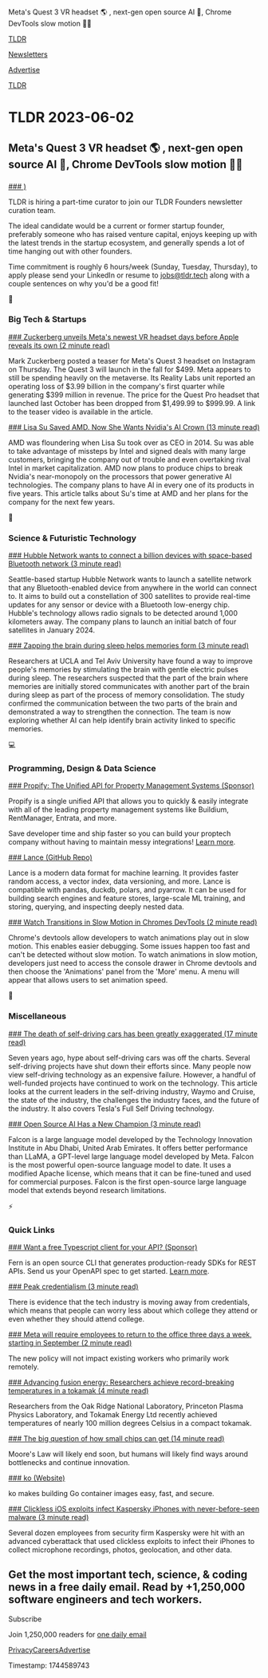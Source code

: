 Meta's Quest 3 VR headset 🌎 , next-gen open source AI 🤖, Chrome DevTools slow motion 👨‍💻

[TLDR](/)

[Newsletters](/newsletters)

[Advertise](https://advertise.tldr.tech/)

[TLDR](/)

# TLDR 2023-06-02

## Meta's Quest 3 VR headset 🌎 , next-gen open source AI 🤖, Chrome DevTools slow motion 👨‍💻

### 

[### )](mailto:jobs@tldr.tech)

TLDR is hiring a part-time curator to join our TLDR Founders newsletter curation team.

The ideal candidate would be a current or former startup founder, preferably someone who has raised venture capital, enjoys keeping up with the latest trends in the startup ecosystem, and generally spends a lot of time hanging out with other founders.

Time commitment is roughly 6 hours/week (Sunday, Tuesday, Thursday), to apply please send your LinkedIn or resume to [jobs@tldr.tech](mailto:jobs@tldr.tech) along with a couple sentences on why you'd be a good fit!

📱

### Big Tech & Startups

[### Zuckerberg unveils Meta's newest VR headset days before Apple reveals its own (2 minute read)](https://www.cnbc.com/2023/06/01/meta-quest-3-unveiled-ahead-of-apples-planned-vr-headset-debut.html?utm_source=tldrnewsletter)

Mark Zuckerberg posted a teaser for Meta's Quest 3 headset on Instagram on Thursday. The Quest 3 will launch in the fall for $499. Meta appears to still be spending heavily on the metaverse. Its Reality Labs unit reported an operating loss of $3.99 billion in the company's first quarter while generating $399 million in revenue. The price for the Quest Pro headset that launched last October has been dropped from $1,499.99 to $999.99. A link to the teaser video is available in the article.

[### Lisa Su Saved AMD. Now She Wants Nvidia's AI Crown (13 minute read)](https://www.forbes.com/sites/iainmartin/2023/05/31/lisa-su-saved-amd-now-she-wants-nvidias-ai-crown/?sh=577ec6611ec9?utm_source=tldrnewsletter)

AMD was floundering when Lisa Su took over as CEO in 2014. Su was able to take advantage of missteps by Intel and signed deals with many large customers, bringing the company out of trouble and even overtaking rival Intel in market capitalization. AMD now plans to produce chips to break Nvidia's near-monopoly on the processors that power generative AI technologies. The company plans to have AI in every one of its products in five years. This article talks about Su's time at AMD and her plans for the company for the next few years.

🚀

### Science & Futuristic Technology

[### Hubble Network wants to connect a billion devices with space-based Bluetooth network (3 minute read)](https://techcrunch.com/2023/05/31/hubble-network-is-building-out-a-space-based-bluetooth-network-to-connect-over-billion-devices/?utm_source=tldrnewsletter)

Seattle-based startup Hubble Network wants to launch a satellite network that any Bluetooth-enabled device from anywhere in the world can connect to. It aims to build out a constellation of 300 satellites to provide real-time updates for any sensor or device with a Bluetooth low-energy chip. Hubble's technology allows radio signals to be detected around 1,000 kilometers away. The company plans to launch an initial batch of four satellites in January 2024.

[### Zapping the brain during sleep helps memories form (3 minute read)](https://www.freethink.com/health/memory-consolidation-brain-stimulation?utm_source=tldrnewsletter)

Researchers at UCLA and Tel Aviv University have found a way to improve people's memories by stimulating the brain with gentle electric pulses during sleep. The researchers suspected that the part of the brain where memories are initially stored communicates with another part of the brain during sleep as part of the process of memory consolidation. The study confirmed the communication between the two parts of the brain and demonstrated a way to strengthen the connection. The team is now exploring whether AI can help identify brain activity linked to specific memories.

💻

### Programming, Design & Data Science

[### Propify: The Unified API for Property Management Systems (Sponsor)](https://getpropify.com/?utm_source=tldr)

Propify is a single unified API that allows you to quickly & easily integrate with all of the leading property management systems like Buildium, RentManager, Entrata, and more.

Save developer time and ship faster so you can build your proptech company without having to maintain messy integrations! [Learn more](https://getpropify.com/?utm_source=tldr).

[### Lance (GitHub Repo)](https://github.com/lancedb/lance?utm_source=tldrnewsletter)

Lance is a modern data format for machine learning. It provides faster random access, a vector index, data versioning, and more. Lance is compatible with pandas, duckdb, polars, and pyarrow. It can be used for building search engines and feature stores, large-scale ML training, and storing, querying, and inspecting deeply nested data.

[### Watch Transitions in Slow Motion in Chromes DevTools (2 minute read)](https://blog.jim-nielsen.com/2023/slow-motion-animations-with-chrome-devtools/?utm_source=tldrnewsletter)

Chrome's devtools allow developers to watch animations play out in slow motion. This enables easier debugging. Some issues happen too fast and can't be detected without slow motion. To watch animations in slow motion, developers just need to access the console drawer in Chrome devtools and then choose the 'Animations' panel from the 'More' menu. A menu will appear that allows users to set animation speed.

🎁

### Miscellaneous

[### The death of self-driving cars has been greatly exaggerated (17 minute read)](https://arstechnica.com/cars/2023/06/the-death-of-self-driving-cars-is-greatly-exaggerated/?utm_source=tldrnewsletter)

Seven years ago, hype about self-driving cars was off the charts. Several self-driving projects have shut down their efforts since. Many people now view self-driving technology as an expensive failure. However, a handful of well-funded projects have continued to work on the technology. This article looks at the current leaders in the self-driving industry, Waymo and Cruise, the state of the industry, the challenges the industry faces, and the future of the industry. It also covers Tesla's Full Self Driving technology.

[### Open Source AI Has a New Champion (3 minute read)](https://analyticsindiamag.com/open-source-ai-has-a-new-champion/?utm_source=tldrnewsletter)

Falcon is a large language model developed by the Technology Innovation Institute in Abu Dhabi, United Arab Emirates. It offers better performance than LLaMA, a GPT-level large language model developed by Meta. Falcon is the most powerful open-source language model to date. It uses a modified Apache license, which means that it can be fine-tuned and used for commercial purposes. Falcon is the first open-source large language model that extends beyond research limitations.

⚡

### Quick Links

[### Want a free Typescript client for your API? (Sponsor)](https://danni763618.typeform.com/to/o1aU3kvu)

Fern is an open source CLI that generates production-ready SDKs for REST APIs. Send us your OpenAPI spec to get started. [Learn more](https://danni763618.typeform.com/to/o1aU3kvu).

[### Peak credentialism (3 minute read)](https://lemire.me/blog/2023/06/01/peak-credentialism/?utm_source=tldrnewsletter)

There is evidence that the tech industry is moving away from credentials, which means that people can worry less about which college they attend or even whether they should attend college.

[### Meta will require employees to return to the office three days a week, starting in September (2 minute read)](https://www.cnbc.com/2023/06/01/meta-will-require-employees-to-return-to-the-office-three-days-a-week-starting-in-september.html?utm_source=tldrnewsletter)

The new policy will not impact existing workers who primarily work remotely.

[### Advancing fusion energy: Researchers achieve record-breaking temperatures in a tokamak (4 minute read)](https://interestingengineering.com/innovation/tokamak-nuclear-fusion-reactors-energy-high-temperature?utm_source=tldrnewsletter)

Researchers from the Oak Ridge National Laboratory, Princeton Plasma Physics Laboratory, and Tokamak Energy Ltd recently achieved temperatures of nearly 100 million degrees Celsius in a compact tokamak.

[### The big question of how small chips can get (14 minute read)](https://archive.ph/5AWwF#selection-2231.42-2231.178?utm_source=tldrnewsletter)

Moore's Law will likely end soon, but humans will likely find ways around bottlenecks and continue innovation.

[### ko (Website)](https://ko.build/?utm_source=tldrnewsletter)

ko makes building Go container images easy, fast, and secure.

[### Clickless iOS exploits infect Kaspersky iPhones with never-before-seen malware (3 minute read)](https://arstechnica.com/information-technology/2023/06/clickless-ios-exploits-infect-kaspersky-iphones-with-never-before-seen-malware/?utm_source=tldrnewsletter)

Several dozen employees from security firm Kaspersky were hit with an advanced cyberattack that used clickless exploits to infect their iPhones to collect microphone recordings, photos, geolocation, and other data.

## Get the most important tech, science, & coding news in a free daily email. Read by +1,250,000 software engineers and tech workers.

Subscribe

Join 1,250,000 readers for [one daily email](/api/latest/tech)

[Privacy](/privacy)[Careers](https://jobs.ashbyhq.com/tldr.tech)[Advertise](/tech/advertise)

Timestamp: 1744589743
